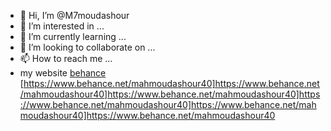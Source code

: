 - 👋 Hi, I’m @M7moudashour
- 👀 I’m interested in ...
- 🌱 I’m currently learning ...
- 💞️ I’m looking to collaborate on ...
- 📫 How to reach me ...
- my website 
<a href="[https://www.behance.net/mahmoudashour40](https://www.behance.net/mahmoudashour40)">behance</a>
<a>[https://www.behance.net/mahmoudashour40]https://www.behance.net/mahmoudashour40]https://www.behance.net/mahmoudashour40]https://www.behance.net/mahmoudashour40]https://www.behance.net/mahmoudashour40]https://www.behance.net/mahmoudashour40</a>
<!---
M7moudashour/M7moudashour is a ✨ special ✨ repository because its `README.md` (this file) appears on your GitHub profile.
You can click the Preview link to take a look at your changes.
--->
